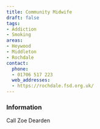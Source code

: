 ```yaml
---
title: Community Midwife
draft: false
tags:
- Addiction
- Smoking
areas:
- Heywood
- Middleton
- Rochdale
contact:
  phone:
  - 01706 517 223
  web_addresses:
  - https://rochdale.fsd.org.uk/
---
```


### Information
Call Zoe Dearden

